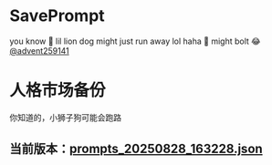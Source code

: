# SavePrompt
you know 🫠 lil lion dog might just run away lol
haha 🐶 might bolt 😂 [@advent259141](https://github.com/advent259141)

# 人格市场备份
你知道的，小狮子狗可能会跑路

## 当前版本：[prompts_20250828_163228.json](https://github.com/Larch-C/SavePrompt/blob/main/prompts_20250828_163228.json)
